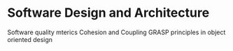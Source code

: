 # Software Design and Architecture
 
 Software quality mterics Cohesion and Coupling 
 GRASP principles in object oriented design
